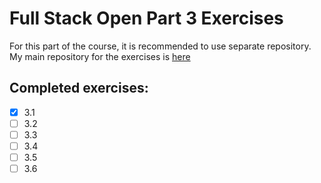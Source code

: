 # Full Stack Open Part 3 Exercises
For this part of the course, it is recommended to use separate repository. My main repository for the exercises is [here](https://github.com/jarikain/full-stack-open-exercises)

## Completed exercises:
- [x] 3.1
- [ ] 3.2
- [ ] 3.3
- [ ] 3.4
- [ ] 3.5
- [ ] 3.6
